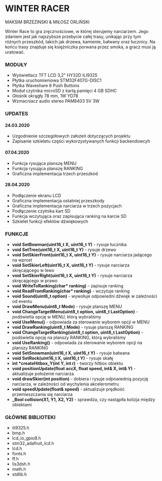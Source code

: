 # WINTER RACER
MAKSIM BRZEZINSKI & MIŁOSZ ORLIŃSKI

Winter Race to gra zręcznościowe, w której sterujemy narciarzem. Jego zdaniem jest jak najszybsze przebycie całej trasy, 
unikając przy tym różnych przeszkód, takich jak drzewa, kamienie, bałwany oraz łucznicy. Na końcu trasy znajduje się 
księżniczka porwana przez smoka, a gracz musi ją uratować.

### MODUŁY
* Wyświetlacz TFT LCD 3,2" HY32D ILI9325
* Płytka uruchomieniowa STM32F407G-DISC1
* Płytka Waveshare 8 Push Buttons
* Moduł czytnika microSD z kartą pamięci 4 GB SDHC
* Głośnik okrągły 78 mm, 1W YD78
* Wzmacniacz audio stereo PAM8403 5V 3W

### UPDATES

#### 24.03.2020
* Uzgodnienie szczegółowych założeń dotyczących projektu
* Zapisanie szkieletu części wykorzystywanych funkcji backendowcyh
#### 07.04.2020
* Funkcja rysująca planszę MENU
* Funkcja rysująca planszę RANKING
* Graficzna implementacja trzech przeszkód
#### 28.04.2020
* Podłączenie ekranu LCD
* Graficzna implementacja ostatniej przeszkody
* Graficzna implementacja narciarza w trzech pozycjach
* Podłączenie czytnika kart SD
* Funkcja wczytująca oraz zapisująca ranking na karcie SD
* Szkielet funkcji efektów dźwiękowych

### FUNKCJE
* **void SetBowman(uint16_t X, uint16_t Y)** - rysuje łucznika
* **void SetTree(uint16_t X, uint16_t Y)** - rysuje drzewo
* **void SetSkierFront(uint16_t X, uint16_t Y)** - rysuje narciarza jadącego na wprost
* **void SetSkierLeft(uint16_t X, uint16_t Y)** - rysuje narciarza skręcającego w lewo
* **void SetSkierRight(uint16_t X, uint16_t Y)** - rysuje narciarza skręcającego w prawo
* __void WriteToRanking(char* ranking)__ - zapisuje ranking
* __void ReadFromRanking(char* ranking)__ - wczytuje ranking
* **void Sound(uint8_t option)** - wywołuje odpowiedni dźwięk w zależności od eventu
* **void DrawMenu(uint8_t Mode)** - rysuje planszę MENU
* **void ChangeTargetMenu(uint8_t option, uint8_t LastOption)** - podświetla opcję w MENU, którą wybraliśmy
* **void UseMenu()** - odpowiada za sterowanie wyborem opcji w MENU
* **void DrawRanking(uint8_t Mode)** - rysuje planszę RANKING
* **void ChangeTargetRanking(uint8_t option, uint8_t LastOption)** - podświetla opcję na planszy RANKING, którą wybraliśmy
* **void UseRanking()** - odpowiada za sterowanie wyborem opcji na planszy RANKING
* **void SetSnowman(uint16_t X, uint16_t Y)** - rysuje bałwana
* **void SetRock(uint16_t X, uint16_t Y)** - rysuje skałę
* __int *createHitbox_Y(int Y, int r)__ - tworzy hitbox obiektu
* **void positionUpdate(float accX, float speed, int& X, int& Y)** - aktualizuje położenie narciarza
* **void drawSkier(int position)** - dobiera i rysuje odpowiednią pozycję narciarza, w zależności od wychylenia akcelerometru
* **void speedUpdate(float& speed)** - aktualizuje prędkość przemieszczania się narciarza
* **_Bool collision(X1, Y1, X2, Y2)** - sprawdza, czy nastąpiła kolizja między obiektami

### GŁÓWNE BIBLIOTEKI
* ili9325.h
* bmp.h 
* lcd_io_gpio8.h 
* stm32_adafruit_lcd.h
* lcd.h
* fonts.h
* ff.h
* lis3dsh.h
* math.h
* stdlib.h

